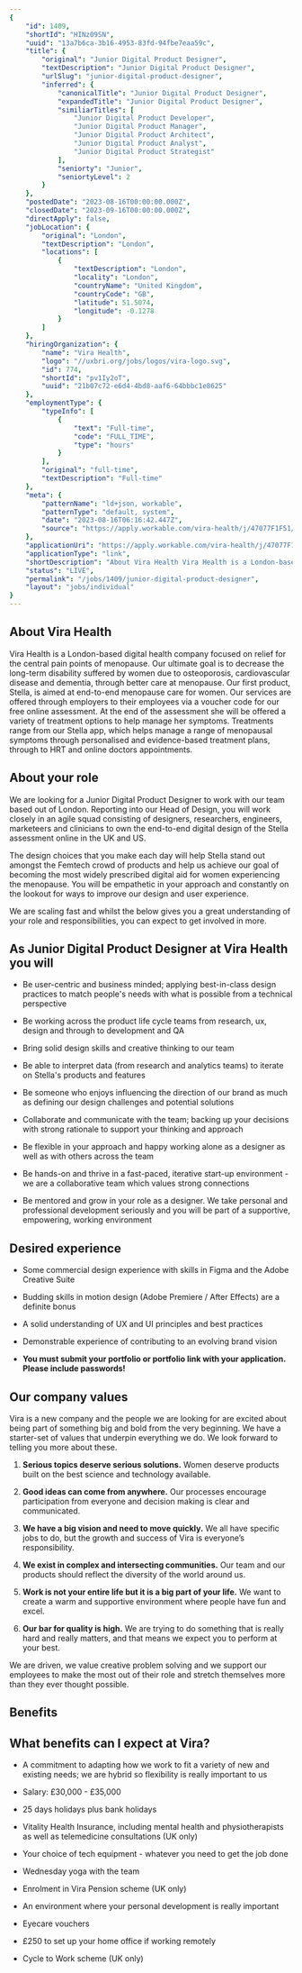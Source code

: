 ```yaml
---
{
	"id": 1409,
	"shortId": "HINz09SN",
	"uuid": "13a7b6ca-3b16-4953-83fd-94fbe7eaa59c",
	"title": {
		"original": "Junior Digital Product Designer",
		"textDescription": "Junior Digital Product Designer",
		"urlSlug": "junior-digital-product-designer",
		"inferred": {
			"canonicalTitle": "Junior Digital Product Designer",
			"expandedTitle": "Junior Digital Product Designer",
			"similiarTitles": [
				"Junior Digital Product Developer",
				"Junior Digital Product Manager",
				"Junior Digital Product Architect",
				"Junior Digital Product Analyst",
				"Junior Digital Product Strategist"
			],
			"seniorty": "Junior",
			"seniortyLevel": 2
		}
	},
	"postedDate": "2023-08-16T00:00:00.000Z",
	"closedDate": "2023-09-16T00:00:00.000Z",
	"directApply": false,
	"jobLocation": {
		"original": "London",
		"textDescription": "London",
		"locations": [
			{
				"textDescription": "London",
				"locality": "London",
				"countryName": "United Kingdom",
				"countryCode": "GB",
				"latitude": 51.5074,
				"longitude": -0.1278
			}
		]
	},
	"hiringOrganization": {
		"name": "Vira Health",
		"logo": "//uxbri.org/jobs/logos/vira-logo.svg",
		"id": 774,
		"shortId": "pv1Iy2oT",
		"uuid": "21b07c72-e6d4-4bd8-aaf6-64bbbc1e8625"
	},
	"employmentType": {
		"typeInfo": [
			{
				"text": "Full-time",
				"code": "FULL_TIME",
				"type": "hours"
			}
		],
		"original": "full-time",
		"textDescription": "Full-time"
	},
	"meta": {
		"patternName": "ld+json, workable",
		"patternType": "default, system",
		"date": "2023-08-16T06:16:42.447Z",
		"source": "https://apply.workable.com/vira-health/j/47077F1F51/"
	},
	"applicationUri": "https://apply.workable.com/vira-health/j/47077F1F51/apply/",
	"applicationType": "link",
	"shortDescription": "About Vira Health Vira Health is a London-based- digital health company focused on relief for the central pain points of menopause. Our ultimate goal is to decrease the long-term- disability suffered",
	"status": "LIVE",
	"permalink": "/jobs/1409/junior-digital-product-designer",
	"layout": "jobs/individual"
}
---
```

<h2>About Vira Health</h2><p>Vira Health is a London-based digital health company focused on relief for the central pain points of menopause. Our ultimate goal is to decrease the long-term disability suffered by women due to osteoporosis, cardiovascular disease and dementia, through better care at menopause. Our first product, Stella, is aimed at end-to-end menopause care for women. Our services are offered through employers to their employees via a voucher code for our free online assessment. At the end of the assessment she will be offered a variety of treatment options to help manage her symptoms. Treatments range from our Stella app, which helps manage a range of menopausal symptoms through personalised and evidence-based treatment plans, through to HRT and online doctors appointments.</p><h2>About your role</h2><p>We are looking for a Junior Digital Product Designer to work with our team based out of London. Reporting into our Head of Design, you will work closely in an agile squad consisting of designers, researchers, engineers, marketeers and clinicians to own the end-to-end digital design of the Stella assessment online in the UK and US.</p><p>The design choices that you make each day will help Stella stand out amongst the Femtech crowd of products and help us achieve our goal of becoming the most widely prescribed digital aid for women experiencing the menopause. You will be empathetic in your approach and constantly on the lookout for ways to improve our design and user experience.</p><p>We are scaling fast and whilst the below gives you a great understanding of your role and responsibilities, you can expect to get involved in more.</p><h2>As Junior Digital Product Designer at Vira Health you will</h2><ul><li><p>Be user-centric and business minded; applying best-in-class design practices to match people's needs with what is possible from a technical perspective</p></li><li><p>Be working across the product life cycle teams from research, ux, design and through to development and QA</p></li><li><p>Bring solid design skills and creative thinking to our team</p></li><li><p>Be able to interpret data (from research and analytics teams) to iterate on Stella's products and features</p></li><li><p>Be someone who enjoys influencing the direction of our brand as much as defining our design challenges and potential solutions</p></li><li><p>Collaborate and communicate with the team; backing up your decisions with strong rationale to support your thinking and approach</p></li><li><p>Be flexible in your approach and happy working alone as a designer as well as with others across the team</p></li><li><p>Be hands-on and thrive in a fast-paced, iterative start-up environment - we are a collaborative team which values strong connections</p></li><li><p>Be mentored and grow in your role as a designer. We take personal and professional development seriously and you will be part of a supportive, empowering, working environment</p></li></ul><h2>Desired experience</h2><ul><li><p>Some commercial design experience with skills in Figma and the Adobe Creative Suite</p></li><li><p>Budding skills in motion design (Adobe Premiere / After Effects) are a definite bonus</p></li><li><p>A solid understanding of UX and UI principles and best practices</p></li><li><p>Demonstrable experience of contributing to an evolving brand vision</p></li><li><p><strong>You must submit your portfolio or portfolio link with your application. Please include passwords!</strong></p></li></ul><h2>Our company values</h2><p>Vira is a new company and the people we are looking for are excited about being part of something big and bold from the very beginning. We have a starter-set of values that underpin everything we do. We look forward to telling you more about these.</p><ol><li><p><strong>Serious topics deserve serious solutions.</strong> Women deserve products built on the best science and technology available.</p></li><li><p><strong>Good ideas can come from anywhere.</strong> Our processes encourage participation from everyone and decision making is clear and communicated.</p></li><li><p><strong>We have a big vision and need to move quickly.</strong> We all have specific jobs to do, but the growth and success of Vira is everyone’s responsibility.</p></li><li><p><strong>We exist in complex and intersecting communities.</strong> Our team and our products should reflect the diversity of the world around us.</p></li><li><p><strong>Work is not your entire life but it is a big part of your life.</strong> We want to create a warm and supportive environment where people have fun and excel.</p></li><li><p><strong>Our bar for quality is high.</strong> We are trying to do something that is really hard and really matters, and that means we expect you to perform at your best.</p></li></ol><p>We are driven, we value creative problem solving and we support our employees to make the most out of their role and stretch themselves more than they ever thought possible.</p><h2>Benefits</h2><h2><strong>What benefits can I expect at Vira?</strong></h2><ul><li><p>A commitment to adapting how we work to fit a variety of new and existing needs; we are hybrid so flexibility is really important to us</p></li><li><p>Salary: £30,000 - £35,000</p></li><li><p>25 days holidays plus bank holidays</p></li><li><p>Vitality Health Insurance, including mental health and physiotherapists as well as telemedicine consultations (UK only)</p></li><li><p>Your choice of tech equipment - whatever you need to get the job done</p></li><li><p>Wednesday yoga with the team</p></li><li><p>Enrolment in Vira Pension scheme (UK only)</p></li><li><p>An environment where your personal development is really important</p></li><li><p>Eyecare vouchers</p></li><li><p>£250 to set up your home office if working remotely</p></li><li><p>Cycle to Work scheme (UK only)</p></li></ul>
